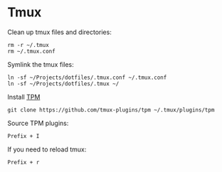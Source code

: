 # Tmux
Clean up tmux files and directories:
```
rm -r ~/.tmux
rm ~/.tmux.conf
```

Symlink the tmux files:
```
ln -sf ~/Projects/dotfiles/.tmux.conf ~/.tmux.conf
ln -sf ~/Projects/dotfiles/.tmux ~/
```

Install [TPM](https://github.com/tmux-plugins/tpm)
```
git clone https://github.com/tmux-plugins/tpm ~/.tmux/plugins/tpm
```

Source TPM plugins:
```
Prefix + I
```

If you need to reload tmux:
```
Prefix + r
```

